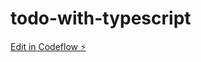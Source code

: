 # todo-with-typescript

[Edit in Codeflow ⚡️](https://stackblitz.com/~/github.com/yanquielarango/todo-with-typescript)